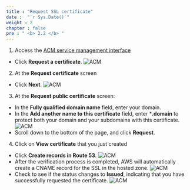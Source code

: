 ```yaml
---
title : "Request SSL certificate"
date :  "`r Sys.Date()`" 
weight : 2 
chapter : false
pre : " <b> 2.2 </b> "
---
```


1. Access the [ACM service management interface](https://console.aws.amazon.com/acm/home) 
  + Click **Request a certificate**.
![ACM](/images/2.prerequisite/025-acm.png)

2. At the **Request certificate** screen
  + Click **Next**.
![ACM](/images/2.prerequisite/026-acm.png)

3. At the **Request public certificate** screen:
  + In the **Fully qualified domain name** field, enter your domain.
  + In the **Add another name to this certificate** field, enter ***.domain**  to protect both your domain and your subdomains with this certificate.
  ![ACM](/images/2.prerequisite/027-acm.png)
  + Scroll down to the bottom of the page, and click **Request**.

4. Click on **View certificate** that you just created
  + Click **Create records in Route 53**.
![ACM](/images/2.prerequisite/028-acm.png)
  + After the verification process is completed, AWS will automatically create a CNAME record for the SSL in the hosted zone.
  ![ACM](/images/2.prerequisite/029-acm.png)
  + Check to see if the status changes to **Issued**, indicating that you have successfully requested the certificate.
  ![ACM](/images/2.prerequisite/030-acm.png)